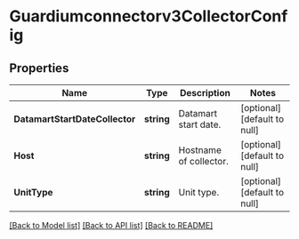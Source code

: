 # Guardiumconnectorv3CollectorConfig

## Properties
Name | Type | Description | Notes
------------ | ------------- | ------------- | -------------
**DatamartStartDateCollector** | **string** | Datamart start date. | [optional] [default to null]
**Host** | **string** | Hostname of collector. | [optional] [default to null]
**UnitType** | **string** | Unit type. | [optional] [default to null]

[[Back to Model list]](../README.md#documentation-for-models) [[Back to API list]](../README.md#documentation-for-api-endpoints) [[Back to README]](../README.md)

